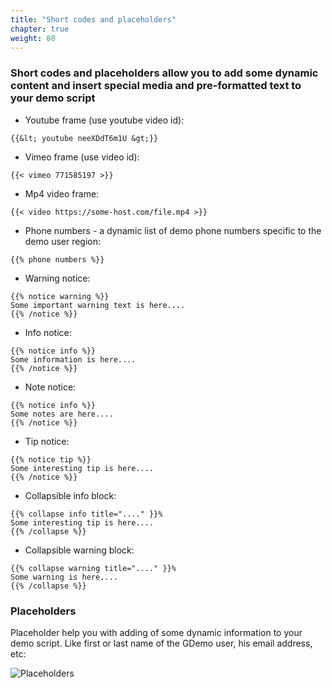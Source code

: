 ```yaml
---
title: "Short codes and placeholders"
chapter: true
weight: 80
---
```

[comment]: # (no-smart-codes - that is not to parse smart codes on that page)

### Short codes and placeholders allow you to add some dynamic content and insert special media and pre-formatted text to your demo script  

* Youtube frame (use youtube video id):

```
{{&lt; youtube neeXDdT6m1U &gt;}}
```

* Vimeo frame (use video id):
```
{{< vimeo 771585197 >}}
```

* Mp4 video frame:
```
{{< video https://some-host.com/file.mp4 >}}
```

* Phone numbers - a dynamic list of demo phone numbers specific to the demo user region:

```
{{% phone numbers %}}
```

* Warning notice:
```
{{% notice warning %}}
Some important warning text is here....
{{% /notice %}}
```

* Info notice:

```
{{% notice info %}}
Some information is here....
{{% /notice %}}
```

* Note notice:

```
{{% notice info %}}
Some notes are here....
{{% /notice %}}
```

* Tip notice:

```
{{% notice tip %}}
Some interesting tip is here....
{{% /notice %}}
```

* Collapsible info block:

```
{{% collapse info title="...." }}%
Some interesting tip is here....
{{% /collapse %}}
```

* Collapsible warning block:

```
{{% collapse warning title="...." }}%
Some warning is here.... 
{{% /collapse %}}
```

### Placeholders

Placeholder help you with adding of some dynamic information to your demo script. Like first or last name of the GDemo user, his email address, etc:

![Placeholders](/images/placeholders.png)

